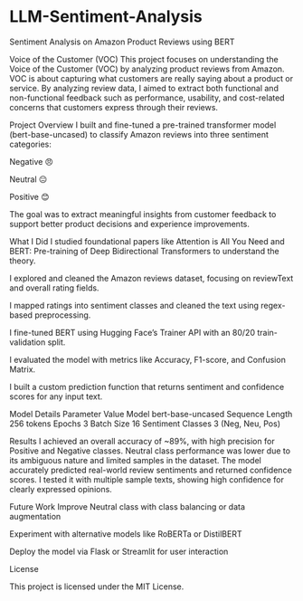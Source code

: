 # LLM-Sentiment-Analysis
Sentiment Analysis on Amazon Product Reviews using BERT

Voice of the Customer (VOC)
This project focuses on understanding the Voice of the Customer (VOC) by analyzing product reviews from Amazon. VOC is about capturing what customers are really saying about a product or service. By analyzing review data, I aimed to extract both functional and non-functional feedback such as performance, usability, and cost-related concerns that customers express through their reviews.

Project Overview
I built and fine-tuned a pre-trained transformer model (bert-base-uncased) to classify Amazon reviews into three sentiment categories:

Negative 😠

Neutral 😐

Positive 😊

The goal was to extract meaningful insights from customer feedback to support better product decisions and experience improvements.

What I Did
 I studied foundational papers like Attention is All You Need and BERT: Pre-training of Deep Bidirectional Transformers to understand the theory.

 I explored and cleaned the Amazon reviews dataset, focusing on reviewText and overall rating fields.

 I mapped ratings into sentiment classes and cleaned the text using regex-based preprocessing.

 I fine-tuned BERT using Hugging Face’s Trainer API with an 80/20 train-validation split.

 I evaluated the model with metrics like Accuracy, F1-score, and Confusion Matrix.

 I built a custom prediction function that returns sentiment and confidence scores for any input text.

 Model Details
  Parameter	Value
  Model	bert-base-uncased
  Sequence Length	256 tokens
  Epochs	3
  Batch Size	16
  Sentiment Classes	3 (Neg, Neu, Pos)

  Results
I achieved an overall accuracy of ~89%, with high precision for Positive and Negative classes. Neutral class performance was lower due to its ambiguous nature and limited samples in the dataset.
The model accurately predicted real-world review sentiments and returned confidence scores. I tested it with multiple sample texts, showing high confidence for clearly expressed opinions.

Future Work
Improve Neutral class with class balancing or data augmentation

Experiment with alternative models like RoBERTa or DistilBERT

Deploy the model via Flask or Streamlit for user interaction


License

This project is licensed under the MIT License.


